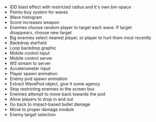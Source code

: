 
- IDD blast effect with restricted radius and it's own bin-space
- Points-buy system for waves
- Wave histogram
- Score increases weapon
- Enemies choose random player to target each wave. If target disappears, choose
  new target
- Big enemies select nearest player, or player to hurt them most recently
- Backdrop starfield
- Loop backdrop graphic
- Mobile control input
- Mobile control server
- WS stream to server
- Accelerometer input
- Player spawn animation
- Enemy pod spawn animation
- Extract WavePod object, give it some agency
- Stop restricting enemies to the screen box
- Enemies attempt to move back towards the pod
- Allow players to drop in and out
- Go back to impact-based bullet damage
- Move to proper damage module
- Enemy target selection

